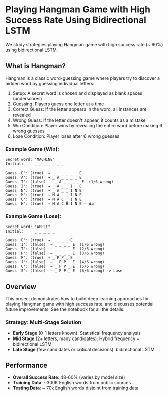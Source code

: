 # Playing Hangman Game with High Success Rate Using Bidirectional LSTM

We study strategies playing Hangman game with high success rate (~ 60%) using bidirectional LSTM.

## What is Hangman?

Hangman is a classic word-guessing game where players try to discover a hidden word by guessing individual letters:

1. Setup: A secret word is chosen and displayed as blank spaces (underscores)
2. Guessing: Players guess one letter at a time
3. Correct Guess: If the letter appears in the word, all instances are revealed
4. Wrong Guess: If the letter doesn't appear, it counts as a mistake
5. Win Condition: Player wins by revealing the entire word before making 6 wrong guesses
6. Lose Condition: Player loses after 6 wrong guesses

### Example Game (Win):
```
Secret word: "MACHINE"
Initial:     _ _ _ _ _ _ _

Guess 'E': (true)  → _ _ _ _ _ _ E
Guess 'A': (true)  → _ A _ _ _ _ E  
Guess 'T': (false)  → _ A _ _ _ _ E  (1/6 wrong)
Guess 'I': (true)  → _ A _ _ I _ E
Guess 'N': (true)  → _ A _ _ I N E
Guess 'M': (true)  → M A _ _ I N E
Guess 'C': (true)  → M A C _ I N E
Guess 'H': (true)  → M A C H I N E → Win
```


### Example Game (Lose):
```
Secret word: "APPLE"
Initial:     _ _ _ _ _

Guess 'E': (true)  → _ _ _ _ E
Guess 'I': (false)  → _ _ _ _ E  (1/6 wrong)
Guess 'T': (false)  → _ _ _ _ E  (2/6 wrong)
Guess 'H': (false)  → _ _ _ _ E  (3/6 wrong)
Guess 'P': (true)  → _ P P _ E
Guess 'J': (false)  → _ P P _ E  (4/6 wrong)
Guess 'C': (false)  → _ P P _ E  (5/6 wrong)
Guess 'S': (false)  → _ P P _ E  (6/6 wrong) -> Lose
```

## Overview

This project demonstrates how to build deep learning approaches for playing Hangman game with high success rate, and discusses potential future improvements. See the notebook for all the details.

### Strategy: Multi-Stage Solution

- **Early Stage** (0-1 letters known): Statistical frequency analysis
- **Mid Stage** (2+ letters, many candidates): Hybrid frequency + bidirectional LSTM  
- **Late Stage** (few candidates or critical decisions): bidirectional LSTM

## Performance

- **Overall Success Rate**: 48-60% (varies by model size)
- **Training Data**: ~300K English words from public sources
- **Testing Data**: ~ 70k English words disjoint from training data
